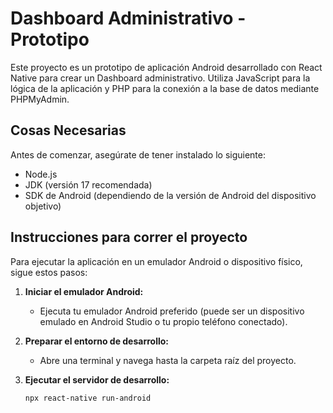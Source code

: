 # Dashboard Administrativo - Prototipo

Este proyecto es un prototipo de aplicación Android desarrollado con React Native para crear un Dashboard administrativo. Utiliza JavaScript para la lógica de la aplicación y PHP para la conexión a la base de datos mediante PHPMyAdmin.

## Cosas Necesarias

Antes de comenzar, asegúrate de tener instalado lo siguiente:

- Node.js
- JDK (versión 17 recomendada)
- SDK de Android (dependiendo de la versión de Android del dispositivo objetivo)

## Instrucciones para correr el proyecto

Para ejecutar la aplicación en un emulador Android o dispositivo físico, sigue estos pasos:

1. **Iniciar el emulador Android:**

   - Ejecuta tu emulador Android preferido (puede ser un dispositivo emulado en Android Studio o tu propio teléfono conectado).

2. **Preparar el entorno de desarrollo:**

   - Abre una terminal y navega hasta la carpeta raíz del proyecto.

3. **Ejecutar el servidor de desarrollo:**

   ```bash
   npx react-native run-android
